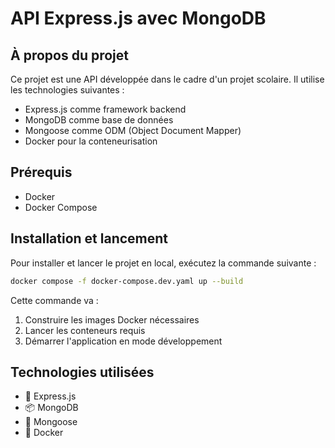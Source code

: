 # API Express.js avec MongoDB

## À propos du projet

Ce projet est une API développée dans le cadre d'un projet scolaire. Il utilise les technologies suivantes :

- Express.js comme framework backend
- MongoDB comme base de données
- Mongoose comme ODM (Object Document Mapper)
- Docker pour la conteneurisation

## Prérequis

- Docker
- Docker Compose

## Installation et lancement

Pour installer et lancer le projet en local, exécutez la commande suivante :

```bash
docker compose -f docker-compose.dev.yaml up --build
```

Cette commande va :

1. Construire les images Docker nécessaires
2. Lancer les conteneurs requis
3. Démarrer l'application en mode développement

## Technologies utilisées

- 🚀 Express.js
- 📦 MongoDB
- 🔄 Mongoose
- 🐳 Docker
